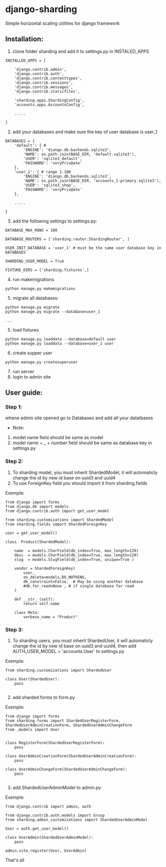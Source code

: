# django-sharding
Simple horizontal scaling utilities for django framework


## Installation:
1. clone folder sharding and add it to settings.py in INSTALED_APPS

```
INSTALLED_APPS = [
    
    'django.contrib.admin',
    'django.contrib.auth',
    'django.contrib.contenttypes',
    'django.contrib.sessions',
    'django.contrib.messages',
    'django.contrib.staticfiles',

    'sharding.apps.ShardingConfig',
    'accounts.apps.AccountsConfig',

    .....

]
```

2. add your databases and make sure the key of user database is user_1

```
DATABASES = {
    'default': { # 
        'ENGINE': 'django.db.backends.sqlite3',
        'NAME': os.path.join(BASE_DIR, 'default.sqlite3'),
        'USER': 'sqlite3_default',
        'PASSWORD': 'veryPriv@ate'
    },
    'user_1': { # range 1-100
        'ENGINE': 'django.db.backends.sqlite3',
        'NAME': os.path.join(BASE_DIR, 'accounts_1-primary.sqlite3'),
        'USER': 'sqlite3_shop',
        'PASSWORD': 'veryPriv@ate'
    },

    .....

}

```

3. add the following settings to settings.py:

```
DATABASE_MAX_ROWS = 100

DATABASE_ROUTERS = ['sharding.router.ShardingRouter', ]

USER_INIT_DATABASE = 'user_1' # must be the same user database key in DATABASES

SHARDING_USER_MODEL = True

FIXTURE_DIRS = ['sharding.fixtures',]
```

4. run makemigrations
```
python manage.py makemigrations
```
5. migrate all databases:
```
python manage.py migrate
python manage.py migrate --database=user_1

...

```

5. load fixtures
```
python manage.py loaddata --database=default user
python manage.py loaddata --database=user_1 user
```

6. create supper user
```
python manage.py createsuperuser
```
7. run server
8. login to admin site

## User guide:

### Step 1: 
whene admin site opened go to Databases and add all your datatbases 
- Note: 
1. model name field should be same as model
2. model name + _ + number field should be same as database key in settings.py

### Step 2:

1. To sharding model, you must inherit ShardedModel, it will automaticly change the id by new id base on uuid3 and uuid4
2. To use ForeignKey field you should import it from sharding.fields

Exemple:
```
from django import forms
from django.db import models
from django.contrib.auth import get_user_model

from sharding.customizations import ShardedModel
from sharding.fields import ShardedForeignKey

user = get_user_model()

class  Product(ShardedModel):
  
    name  = models.CharField(db_index=True, max_length=120)
    desc  = models.CharField(db_index=True, max_length=120)
    slug  = models.SlugField(db_index=True, unique=True )

    vendor = ShardedForeignKey(
        user,
        on_delete=models.DO_NOTHING,
        db_constraint=False,  # May be using anothor database
        #db_for_read=None , # if single database for read
    )

    def __str__(self):
        return self.name
    
    class Meta:
        verbose_name = "Product"

```

### Step 3:
1. To sharding users, you must inherit ShardedUser, it will automaticly change the id by new id base on uuid3 and uuid4, then add AUTH_USER_MODEL = 'accounts.User' to settings.py

Exemple:
```
from sharding.customizations import ShardedUser

class User(ShardedUser): 
    pass
    
```

2. add sharded forms to form.py

Exemple:
```
from django import forms
from sharding.forms import ShardedUserRegisterForm, ShardedUserAdminCreationForm, ShardedUserAdminChangeForm
from .models import User


class RegisterForm(ShardedUserRegisterForm):
    pass

class UserAdminCreationForm(ShardedUserAdminCreationForm):
    pass

class UserAdminChangeForm(ShardedUserAdminChangeForm):
    pass


```    

3. add ShardedUserAdminModel to admin.py


Exemple:
```
from django.contrib import admin, auth

from django.contrib.auth.models import Group
from sharding.admin_customizations import ShardedUserAdminModel

User = auth.get_user_model()

class UserAdmin(ShardedUserAdminModel):
    pass

admin.site.register(User, UserAdmin)

```

That's all 

